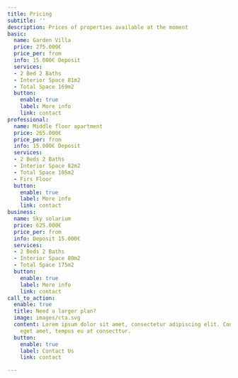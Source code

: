 ```yaml
---
title: Pricing
subtitle: ''
description: Prices of properties available at the moment
basic:
  name: Garden Villa
  price: 275.000€
  price_per: from
  info: 15.000€ Deposit
  services:
  - 2 Bed 2 Baths
  - Interior Space 81m2
  - Total Space 169m2
  button:
    enable: true
    label: More info
    link: contact
professional:
  name: Middle floor apartment
  price: 265.000€
  price_per: from
  info: 15.000€ Deposit
  services:
  - 2 Beds 2 Baths
  - Interior Space 82m2
  - Total Space 105m2
  - Firs Floor
  button:
    enable: true
    label: More info
    link: contact
business:
  name: Sky solarium
  price: 625.000€
  price_per: from
  info: Deposit 15.000€
  services:
  - 2 Beds 2 Baths
  - Interior Space 80m2
  - Total Space 175m2
  button:
    enable: true
    label: More info
    link: contact
call_to_action:
  enable: true
  title: Need a larger plan?
  image: images/cta.svg
  content: Lorem ipsum dolor sit amet, consectetur adipiscing elit. Consequat tristique
    eget amet, tempus eu at consecttur.
  button:
    enable: true
    label: Contact Us
    link: contact

---
```

